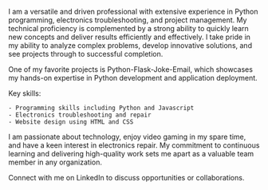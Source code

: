 I am a versatile and driven professional with extensive experience in Python programming, electronics troubleshooting, and project management. My technical proficiency is complemented by a strong ability to quickly learn new concepts and deliver results efficiently and effectively. I take pride in my ability to analyze complex problems, develop innovative solutions, and see projects through to successful completion.

One of my favorite projects is Python-Flask-Joke-Email, which showcases my hands-on expertise in Python development and application deployment.

Key skills:

    - Programming skills including Python and Javascript
    - Electronics troubleshooting and repair
    - Website design using HTML and CSS

I am passionate about technology, enjoy video gaming in my spare time, and have a keen interest in electronics repair. My commitment to continuous learning and delivering high-quality work sets me apart as a valuable team member in any organization.

Connect with me on LinkedIn to discuss opportunities or collaborations.
